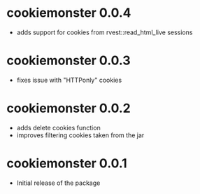 # cookiemonster 0.0.4

* adds support for cookies from rvest::read_html_live sessions

# cookiemonster 0.0.3

* fixes issue with "HTTPonly" cookies

# cookiemonster 0.0.2

* adds delete cookies function
* improves filtering cookies taken from the jar

# cookiemonster 0.0.1

* Initial release of the package
